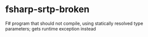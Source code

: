 # fsharp-srtp-broken
F# program that should not compile, using statically resolved type parameters; gets runtime exception instead
